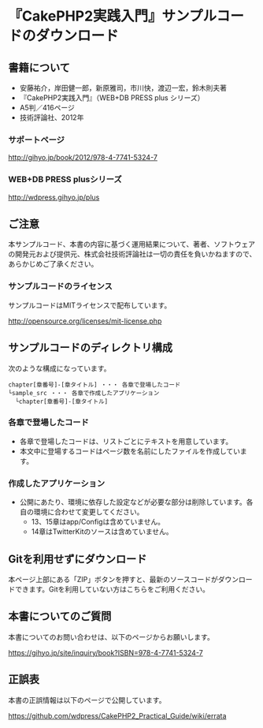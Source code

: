 # 『CakePHP2実践入門』サンプルコードのダウンロード

## 書籍について
- 安藤祐介，岸田健一郎，新原雅司，市川快，渡辺一宏，鈴木則夫著
- 『CakePHP2実践入門』（WEB+DB PRESS plus シリーズ）
- A5判／416ページ
- 技術評論社、2012年

### サポートページ
http://gihyo.jp/book/2012/978-4-7741-5324-7

### WEB+DB PRESS plusシリーズ
http://wdpress.gihyo.jp/plus

## ご注意
本サンプルコード、本書の内容に基づく運用結果について、著者、ソフトウェアの開発元および提供元、株式会社技術評論社は一切の責任を負いかねますので、あらかじめご了承ください。

### サンプルコードのライセンス
サンプルコードはMITライセンスで配布しています。

http://opensource.org/licenses/mit-license.php

## サンプルコードのディレクトリ構成
次のような構成になっています。

	chapter[章番号]-[章タイトル] ・・・ 各章で登場したコード
	└sample_src ・・・ 各章で作成したアプリケーション
	  └chapter[章番号]-[章タイトル]

### 各章で登場したコード
- 各章で登場したコードは、リストごとにテキストを用意しています。
- 本文中に登場するコードはページ数を名前にしたファイルを作成しています。

### 作成したアプリケーション
- 公開にあたり、環境に依存した設定などが必要な部分は削除しています。各自の環境に合わせて変更してください。
	- 13、15章はapp/Configは含めていません。
	- 14章はTwitterKitのソースは含めていません。

## Gitを利用せずにダウンロード
本ページ上部にある「ZIP」ボタンを押すと、最新のソースコードがダウンロードできます。Gitを利用していない方はこちらをご利用ください。

## 本書についてのご質問
本書についてのお問い合わせは、以下のページからお願いします。

https://gihyo.jp/site/inquiry/book?ISBN=978-4-7741-5324-7

## 正誤表
本書の正誤情報は以下のページで公開しています。

https://github.com/wdpress/CakePHP2_Practical_Guide/wiki/errata